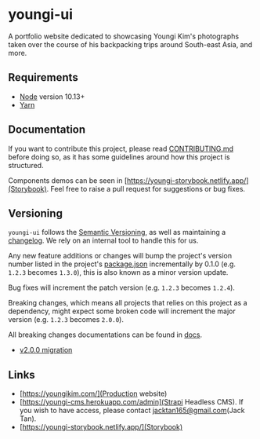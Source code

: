 # youngi-ui

A portfolio website dedicated to showcasing Youngi Kim's photographs taken
over the course of his backpacking trips around South-east Asia, and more.

## Requirements

- [Node](https://nodejs.org/en/) version 10.13+
- [Yarn](https://yarnpkg.com/en/)

## Documentation

If you want to contribute this project, please read [CONTRIBUTING.md](CONTRIBUTING.md)
before doing so, as it has some guidelines around how this project is structured.

Components demos can be seen in [https://youngi-storybook.netlify.app/](Storybook). Feel free to raise a pull
request for suggestions or bug fixes.

## Versioning

`youngi-ui` follows the [Semantic Versioning](https://semver.org), as well as maintaining
a [changelog](https://keepachangelog.com). We rely on an internal tool to handle this for us.

Any new feature additions or changes will bump the project's version number listed in the
project's [package.json](package.json) incrementally by 0.1.0 (e.g. `1.2.3` becomes `1.3.0`),
this is also known as a minor version update.

Bug fixes will increment the patch version (e.g. `1.2.3` becomes `1.2.4`).

Breaking changes, which means all projects that relies on this project as a dependency, might
expect some broken code will increment the major version (e.g. `1.2.3` becomes `2.0.0`).

All breaking changes documentations can be found in [docs](docs).

- [v2.0.0 migration](docs/v2.0.0-migration.md)

## Links

- [https://youngikim.com/](Production website)
- [https://youngi-cms.herokuapp.com/admin](Strapi Headless CMS). If you wish to have access, please contact
  <jacktan165@gmail.com>(Jack Tan).
- [https://youngi-storybook.netlify.app/](Storybook)
